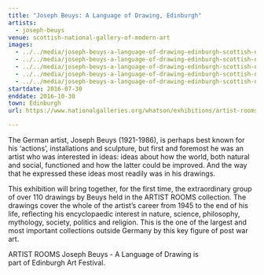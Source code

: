 ```yaml
---
title: "Joseph Beuys: A Language of Drawing, Edinburgh"
artists:
  - joseph-beuys
venue: scottish-national-gallery-of-modern-art
images:
  - ../../media/joseph-beuys-a-language-of-drawing-edinburgh-scottish-national-gallery-of-modern-art-2016-07-30-0.webp
  - ../../media/joseph-beuys-a-language-of-drawing-edinburgh-scottish-national-gallery-of-modern-art-2016-07-30-1.webp
  - ../../media/joseph-beuys-a-language-of-drawing-edinburgh-scottish-national-gallery-of-modern-art-2016-07-30-2.webp
  - ../../media/joseph-beuys-a-language-of-drawing-edinburgh-scottish-national-gallery-of-modern-art-2016-07-30-3.webp
  - ../../media/joseph-beuys-a-language-of-drawing-edinburgh-scottish-national-gallery-of-modern-art-2016-07-30-4.webp
startdate: 2016-07-30
enddate: 2016-10-30
town: Edinburgh
url: https://www.nationalgalleries.org/whatson/exhibitions/artist-rooms-joseph-beuys-a-language-of-drawing

---
```




The German artist, Joseph Beuys (1921-1986), is perhaps best known for his ‘actions’, installations and sculpture, but first and foremost he was an artist who was interested in ideas: ideas about how the world, both natural and social, functioned and how the latter could be improved. And the way that he expressed these ideas most readily was in his drawings.

This exhibition will bring together, for the first time, the extraordinary group of over 110 drawings by Beuys held in the ARTIST ROOMS collection. The drawings cover the whole of the artist’s career from 1945 to the end of his life, reflecting his encyclopaedic interest in nature, science, philosophy, mythology, society, politics and religion. This is the one of the largest and most important collections outside Germany by this key figure of post war art.

ARTIST ROOMS Joseph Beuys - A Language of Drawing is part of Edinburgh Art Festival.